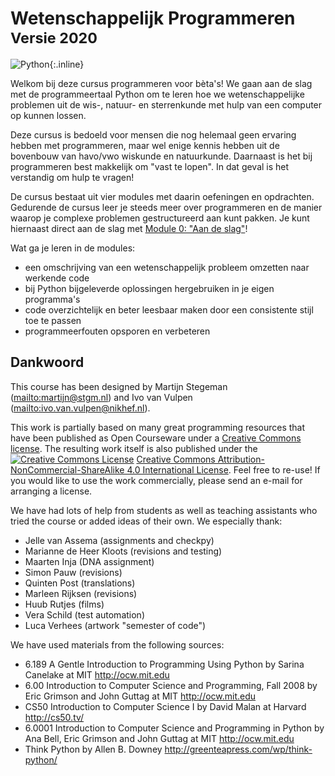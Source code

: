 # Wetenschappelijk Programmeren<br><small>Versie 2020</small>

![Python](python-logo.png){:.inline}  

Welkom bij deze cursus programmeren voor bèta's! We gaan aan de slag met de programmeertaal Python om te leren hoe we wetenschappelijke problemen uit de wis-, natuur- en sterrenkunde met hulp van een computer op kunnen lossen.

Deze cursus is bedoeld voor mensen die nog helemaal geen ervaring hebben met programmeren, maar wel enige kennis hebben uit de bovenbouw van havo/vwo wiskunde en natuurkunde. Daarnaast is het bij programmeren best makkelijk om "vast te lopen". In dat geval is het verstandig om hulp te vragen!

De cursus bestaat uit vier modules met daarin oefeningen en opdrachten. Gedurende de cursus leer je steeds meer over programmeren en de manier waarop je complexe problemen gestructureerd aan kunt pakken. Je kunt hiernaast direct aan de slag met [Module 0: "Aan de slag"](/naslag/installatie)!

Wat ga je leren in de modules:

* een omschrijving van een wetenschappelijk probleem omzetten naar werkende code
* bij Python bijgeleverde oplossingen hergebruiken in je eigen programma's
* code overzichtelijk en beter leesbaar maken door een consistente stijl toe te passen
* programmeerfouten opsporen en verbeteren

## Dankwoord

This course has been designed by Martijn Stegeman (<mailto:martijn@stgm.nl>) and Ivo van Vulpen (<mailto:ivo.van.vulpen@nikhef.nl>).

This work is partially based on many great programming resources that have been published as Open Courseware under a [Creative Commons license](https://creativecommons.org). The resulting work itself is also published under the <a rel="license" href="http://creativecommons.org/licenses/by-nc-sa/4.0/"><img alt="Creative Commons License" style="border-width:0" src="https://i.creativecommons.org/l/by-nc-sa/4.0/80x15.png" /></a> <a rel="license" href="http://creativecommons.org/licenses/by-nc-sa/4.0/">Creative Commons Attribution-NonCommercial-ShareAlike 4.0 International License</a>. Feel free to re-use! If you would like to use the work commercially, please send an e-mail for arranging a license.

We have had lots of help from students as well as teaching assistants who tried the course or added ideas of their own. We especially thank:

- Jelle van Assema (assignments and checkpy)
- Marianne de Heer Kloots (revisions and testing)
- Maarten Inja (DNA assignment)
- Simon Pauw (revisions)
- Quinten Post (translations)
- Marleen Rijksen (revisions)
- Huub Rutjes (films)
- Vera Schild (test automation)
- Luca Verhees (artwork "semester of code")

We have used materials from the following sources:

- 6.189 A Gentle Introduction to Programming Using Python by Sarina Canelake at MIT <http://ocw.mit.edu>
- 6.00 Introduction to Computer Science and Programming, Fall 2008 by Eric Grimson and John Guttag at MIT <http://ocw.mit.edu>
- CS50 Introduction to Computer Science I by David Malan at Harvard <http://cs50.tv/>
- 6.0001 Introduction to Computer Science and Programming in Python by Ana Bell, Eric Grimson and John Guttag at MIT <http://ocw.mit.edu>
- Think Python by Allen B. Downey <http://greenteapress.com/wp/think-python/>

